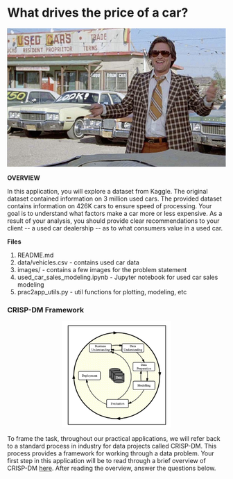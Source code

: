 # What drives the price of a car?

![](images/kurt.jpeg)

**OVERVIEW**

In this application, you will explore a dataset from Kaggle. The original dataset contained information on 3 million used cars. The provided dataset contains information on 426K cars to ensure speed of processing.  Your goal is to understand what factors make a car more or less expensive.  As a result of your analysis, you should provide clear recommendations to your client -- a used car dealership -- as to what consumers value in a used car.

**Files**
1. README.md
2. data/vehicles.csv - contains used car data
3. images/ - contains a few images for the problem statement
4. used_car_sales_modeling.ipynb - Jupyter notebook for used car sales modeling 
5. prac2app_utils.py - util functions for plotting, modeling, etc

### CRISP-DM Framework

<center>
    <img src = images/crisp.png width = 50%/>
</center>


To frame the task, throughout our practical applications, we will refer back to a standard process in industry for data projects called CRISP-DM.  This process provides a framework for working through a data problem.  Your first step in this application will be to read through a brief overview of CRISP-DM [here](https://mo-pcco.s3.us-east-1.amazonaws.com/BH-PCMLAI/module_11/readings_starter.zip).  After reading the overview, answer the questions below.


